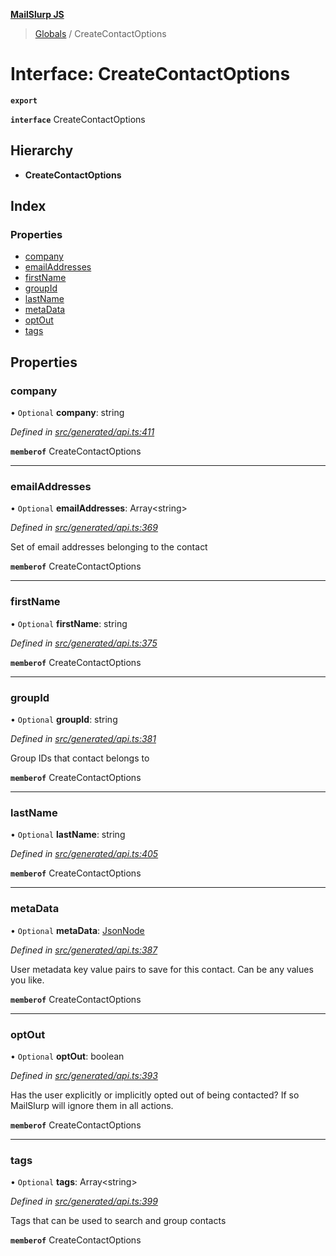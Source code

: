 **[MailSlurp JS](../README.md)**

> [Globals](../README.md) / CreateContactOptions

# Interface: CreateContactOptions

**`export`** 

**`interface`** CreateContactOptions

## Hierarchy

* **CreateContactOptions**

## Index

### Properties

* [company](createcontactoptions.md#company)
* [emailAddresses](createcontactoptions.md#emailaddresses)
* [firstName](createcontactoptions.md#firstname)
* [groupId](createcontactoptions.md#groupid)
* [lastName](createcontactoptions.md#lastname)
* [metaData](createcontactoptions.md#metadata)
* [optOut](createcontactoptions.md#optout)
* [tags](createcontactoptions.md#tags)

## Properties

### company

• `Optional` **company**: string

*Defined in [src/generated/api.ts:411](https://github.com/mailslurp/mailslurp-client/blob/c6aef6d/src/generated/api.ts#L411)*

**`memberof`** CreateContactOptions

___

### emailAddresses

• `Optional` **emailAddresses**: Array\<string>

*Defined in [src/generated/api.ts:369](https://github.com/mailslurp/mailslurp-client/blob/c6aef6d/src/generated/api.ts#L369)*

Set of email addresses belonging to the contact

**`memberof`** CreateContactOptions

___

### firstName

• `Optional` **firstName**: string

*Defined in [src/generated/api.ts:375](https://github.com/mailslurp/mailslurp-client/blob/c6aef6d/src/generated/api.ts#L375)*

**`memberof`** CreateContactOptions

___

### groupId

• `Optional` **groupId**: string

*Defined in [src/generated/api.ts:381](https://github.com/mailslurp/mailslurp-client/blob/c6aef6d/src/generated/api.ts#L381)*

Group IDs that contact belongs to

**`memberof`** CreateContactOptions

___

### lastName

• `Optional` **lastName**: string

*Defined in [src/generated/api.ts:405](https://github.com/mailslurp/mailslurp-client/blob/c6aef6d/src/generated/api.ts#L405)*

**`memberof`** CreateContactOptions

___

### metaData

• `Optional` **metaData**: [JsonNode](jsonnode.md)

*Defined in [src/generated/api.ts:387](https://github.com/mailslurp/mailslurp-client/blob/c6aef6d/src/generated/api.ts#L387)*

User metadata key value pairs to save for this contact. Can be any values you like.

**`memberof`** CreateContactOptions

___

### optOut

• `Optional` **optOut**: boolean

*Defined in [src/generated/api.ts:393](https://github.com/mailslurp/mailslurp-client/blob/c6aef6d/src/generated/api.ts#L393)*

Has the user explicitly or implicitly opted out of being contacted? If so MailSlurp will ignore them in all actions.

**`memberof`** CreateContactOptions

___

### tags

• `Optional` **tags**: Array\<string>

*Defined in [src/generated/api.ts:399](https://github.com/mailslurp/mailslurp-client/blob/c6aef6d/src/generated/api.ts#L399)*

Tags that can be used to search and group contacts

**`memberof`** CreateContactOptions
